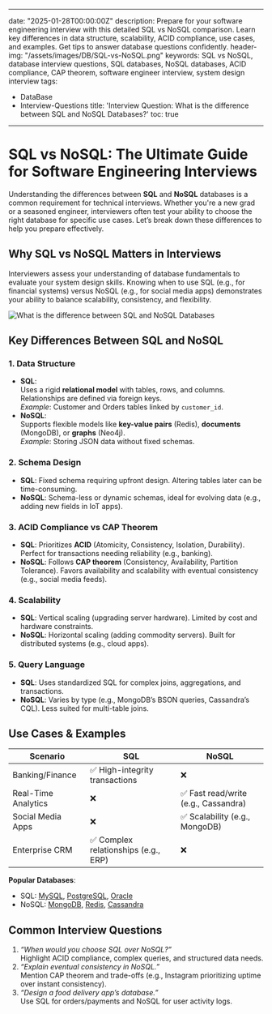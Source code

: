 
---
date: "2025-01-28T00:00:00Z"
description: Prepare for your software engineering interview with this detailed SQL vs NoSQL comparison. Learn key differences in data structure, scalability, ACID compliance, use cases, and examples. Get tips to answer database questions confidently.
header-img: "/assets/images/DB/SQL-vs-NoSQL.png"
keywords: SQL vs NoSQL, database interview questions, SQL databases, NoSQL databases, ACID compliance, CAP theorem, software engineer interview, system design interview
tags:
- DataBase
- Interview-Questions
title: 'Interview Question: What is the difference between SQL and NoSQL Databases?'
toc: true
---

# SQL vs NoSQL: The Ultimate Guide for Software Engineering Interviews

Understanding the differences between **SQL** and **NoSQL** databases is a common requirement for technical interviews. Whether you're a new grad or a seasoned engineer, interviewers often test your ability to choose the right database for specific use cases. Let’s break down these differences to help you prepare effectively.

## Why SQL vs NoSQL Matters in Interviews
Interviewers assess your understanding of database fundamentals to evaluate your system design skills. Knowing when to use SQL (e.g., for financial systems) versus NoSQL (e.g., for social media apps) demonstrates your ability to balance scalability, consistency, and flexibility.

![What is the difference between SQL and NoSQL Databases](/assets/images/DB/SQL-vs-NoSQL.png)

## Key Differences Between SQL and NoSQL

### 1. Data Structure
- **SQL**:  
  Uses a rigid **relational model** with tables, rows, and columns. Relationships are defined via foreign keys.  
  *Example*: Customer and Orders tables linked by `customer_id`.  
- **NoSQL**:  
  Supports flexible models like **key-value pairs** (Redis), **documents** (MongoDB), or **graphs** (Neo4j).  
  *Example*: Storing JSON data without fixed schemas.

### 2. Schema Design
- **SQL**: Fixed schema requiring upfront design. Altering tables later can be time-consuming.  
- **NoSQL**: Schema-less or dynamic schemas, ideal for evolving data (e.g., adding new fields in IoT apps).

### 3. ACID Compliance vs CAP Theorem
- **SQL**: Prioritizes **ACID** (Atomicity, Consistency, Isolation, Durability). Perfect for transactions needing reliability (e.g., banking).  
- **NoSQL**: Follows **CAP theorem** (Consistency, Availability, Partition Tolerance). Favors availability and scalability with eventual consistency (e.g., social media feeds).

### 4. Scalability
- **SQL**: Vertical scaling (upgrading server hardware). Limited by cost and hardware constraints.  
- **NoSQL**: Horizontal scaling (adding commodity servers). Built for distributed systems (e.g., cloud apps).

### 5. Query Language
- **SQL**: Uses standardized SQL for complex joins, aggregations, and transactions.  
- **NoSQL**: Varies by type (e.g., MongoDB’s BSON queries, Cassandra’s CQL). Less suited for multi-table joins.


## Use Cases & Examples
| **Scenario**               | **SQL**                              | **NoSQL**                          |
|----------------------------|--------------------------------------|------------------------------------|
| Banking/Finance            | ✅ High-integrity transactions       | ❌                                  |
| Real-Time Analytics        | ❌                                   | ✅ Fast read/write (e.g., Cassandra)|
| Social Media Apps          | ❌                                   | ✅ Scalability (e.g., MongoDB)      |
| Enterprise CRM             | ✅ Complex relationships (e.g., ERP) | ❌                                  |

**Popular Databases**:  
- SQL: [MySQL](https://www.mysql.com/), [PostgreSQL](https://www.postgresql.org/), [Oracle](https://www.oracle.com/database/)  
- NoSQL: [MongoDB](https://www.mongodb.com/), [Redis](https://redis.io/), [Cassandra](https://cassandra.apache.org/)  

## Common Interview Questions
1. *“When would you choose SQL over NoSQL?”*  
   Highlight ACID compliance, complex queries, and structured data needs.  
2. *“Explain eventual consistency in NoSQL.”*  
   Mention CAP theorem and trade-offs (e.g., Instagram prioritizing uptime over instant consistency).  
3. *“Design a food delivery app’s database.”*  
   Use SQL for orders/payments and NoSQL for user activity logs.  
